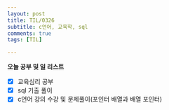 ```yaml
---
layout: post
title: TIL/0326
subtitle: c언어, 교육학, sql
comments: true
tags: [TIL]

---
```

**오늘 공부 및  일 리스트**

 - [x] 교육심리 공부
 - [x] sql 기출 풀이 
 - [x] c언어 강의 수강 및 문제풀이(포인터 배열과 배열 포인터)
